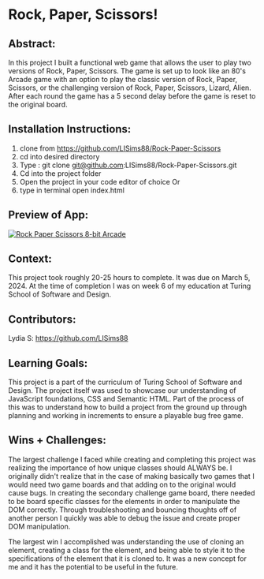 # Rock, Paper, Scissors!

## Abstract:

In this project I built a functional web game that allows the user to play two versions of Rock, Paper, Scissors. The game is set up to look like an 80's Arcade game with an option to play the classic version of Rock, Paper, Scissors, or the challenging version of Rock, Paper, Scissors, Lizard, Alien. After each round the game has a 5 second delay before the game is reset to the original board. 

## Installation Instructions:
1. clone from https://github.com/LISims88/Rock-Paper-Scissors
2. cd into desired directory
3. Type : git clone git@github.com:LISims88/Rock-Paper-Scissors.git
4. Cd into the project folder
5. Open the project in your code editor of choice Or
6. type in terminal open index.html

## Preview of App:

[![Rock Paper Scissors 8-bit Arcade](https://cdn.loom.com/sessions/thumbnails/126770ad1c354a44939a9298dd6f37d4-with-play.gif)](https://www.loom.com/share/126770ad1c354a44939a9298dd6f37d4?sid=5bca39ec-02c9-425e-9599-01aa184bfec4 "Rock Paper Scissors 8-bit Arcade")

## Context:

This project took roughly 20-25 hours to complete. It was due on March 5, 2024. At the time of completion I was on week 6 of my education at Turing School of Software and Design.

## Contributors:

Lydia S: https://github.com/LISims88

## Learning Goals:

This project is a part of the curriculum of Turing School of Software and Design. The project itself was used to showcase our understanding of JavaScript foundations, CSS and Semantic HTML. Part of the process of this was to understand how to build a project from the ground up through planning and working in increments to ensure a playable bug free game.

## Wins + Challenges:
The largest challenge I faced while creating and completing this project was realizing the importance of how unique classes should ALWAYS be. I originally didn't realize that in the case of making basically two games that I would need two game boards and that adding on to the original would cause bugs. In creating the secondary challenge game board, there needed to be board specific classes for the elements in order to manipulate the DOM correctly. Through troubleshooting and bouncing thoughts off of another person I quickly was able to debug the issue and create proper DOM manipulation. 

The largest win I accomplished was understanding the use of cloning an element, creating a class for the element, and being able to style it to the specifications of the element that it is cloned to. It was a new concept for me and it has the potential to be useful in the future.  
